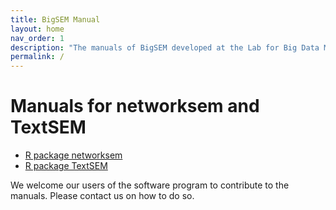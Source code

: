 ```yaml
---
title: BigSEM Manual
layout: home
nav_order: 1
description: "The manuals of BigSEM developed at the Lab for Big Data Methodology at the University of Notre Dame."
permalink: /
---
```

# Manuals for networksem and TextSEM

- [R package networksem](docs/networksem)
- [R package TextSEM](docs/textsem)


We welcome our users of the software program to contribute to the manuals. Please contact us on how to do so.
